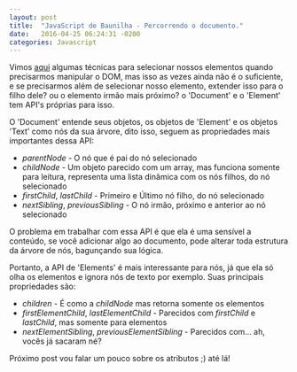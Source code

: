 ```yaml
---
layout: post
title:  "JavaScript de Baunilha - Percorrendo o documento."
date:   2016-04-25 06:24:31 -0200
categories: Javascript
---
```


Vimos [aqui](http://baltazarparra.github.io/js/vanilla/baunilha/javascript/baltazar/parra/2016/04/21/javascript-de-baunilha.html) algumas técnicas para selecionar nossos elementos quando precisarmos manipular o DOM,
mas isso as vezes ainda não é o suficiente, e se precisarmos além de selecionar nosso elemento, extender isso para o filho dele? ou o elemento irmão mais próximo? o 'Document' e o 'Element' tem API's próprias para isso.

O 'Document' entende seus objetos, os objetos de 'Element' e os objetos 'Text' como nós da sua árvore, dito isso, seguem as propriedades mais importantes dessa API:

- *parentNode* - O nó que é pai do nó selecionado
- *childNode* - Um objeto parecido com um array, mas funciona somente para leitura, representa uma lista dinâmica com os nós filhos, do nó selecionado
- *firstChild*, *lastChild* - Primeiro e Último nó filho, do nó selecionado
- *nextSibling*, *previousSibling* - O nó irmão, próximo e anterior ao nó selecionado

O problema em trabalhar com essa API é que ela é uma sensível a conteúdo, se você adicionar algo ao documento, pode alterar toda estrutura da árvore de nós, bagunçando sua lógica.

Portanto, a API de 'Elements' é mais interessante para nós, já que ela só olha os elementos e ignora nós de texto por exemplo.
Suas principais propriedades são:

- *children* - É como a *childNode* mas retorna somente os elementos
- *firstElementChild*, *lastElementChild* - Parecidos com *firstChild* e *lastChild*, mas somente para elementos
- *nextElementSibling*, *previousElementSibling* - Parecidos com... ah, vocês já sacaram né?

Próximo post vou falar um pouco sobre os atributos ;) até lá!

<!--~~~javascript-->

<!--var familia = document.querySelectorAll('.irmaos');-->
<!--var irmaoProximo = familia.nextSibling;-->

<!--~~~-->
